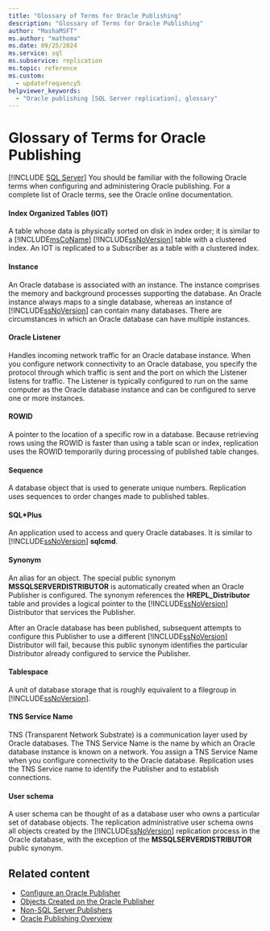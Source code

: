 ```yaml
---
title: "Glossary of Terms for Oracle Publishing"
description: "Glossary of Terms for Oracle Publishing"
author: "MashaMSFT"
ms.author: "mathoma"
ms.date: 09/25/2024
ms.service: sql
ms.subservice: replication
ms.topic: reference
ms.custom:
  - updatefrequency5
helpviewer_keywords:
  - "Oracle publishing [SQL Server replication], glossary"
---
```

# Glossary of Terms for Oracle Publishing
[!INCLUDE [SQL Server](../../../includes/applies-to-version/sqlserver.md)]
  You should be familiar with the following Oracle terms when configuring and administering Oracle publishing. For a complete list of Oracle terms, see the Oracle online documentation.  
  
#### Index Organized Tables (IOT)  
 A table whose data is physically sorted on disk in index order; it is similar to a [!INCLUDE[msCoName](../../../includes/msconame-md.md)] [!INCLUDE[ssNoVersion](../../../includes/ssnoversion-md.md)] table with a clustered index. An IOT is replicated to a Subscriber as a table with a clustered index.  
  
#### Instance  
 An Oracle database is associated with an instance. The instance comprises the memory and background processes supporting the database. An Oracle instance always maps to a single database, whereas an instance of [!INCLUDE[ssNoVersion](../../../includes/ssnoversion-md.md)] can contain many databases. There are circumstances in which an Oracle database can have multiple instances.  
  
#### Oracle Listener  
 Handles incoming network traffic for an Oracle database instance. When you configure network connectivity to an Oracle database, you specify the protocol through which traffic is sent and the port on which the Listener listens for traffic. The Listener is typically configured to run on the same computer as the Oracle database instance and can be configured to serve one or more instances.  
  
#### ROWID  
 A pointer to the location of a specific row in a database. Because retrieving rows using the ROWID is faster than using a table scan or index, replication uses the ROWID temporarily during processing of published table changes.  
  
#### Sequence  
 A database object that is used to generate unique numbers. Replication uses sequences to order changes made to published tables.  
  
#### SQL\*Plus  
 An application used to access and query Oracle databases. It is similar to [!INCLUDE[ssNoVersion](../../../includes/ssnoversion-md.md)] **sqlcmd**.  
  
#### Synonym  
 An alias for an object. The special public synonym **MSSQLSERVERDISTRIBUTOR** is automatically created when an Oracle Publisher is configured. The synonym references the **HREPL_Distributor** table and provides a logical pointer to the [!INCLUDE[ssNoVersion](../../../includes/ssnoversion-md.md)] Distributor that services the Publisher.  
  
 After an Oracle database has been published, subsequent attempts to configure this Publisher to use a different [!INCLUDE[ssNoVersion](../../../includes/ssnoversion-md.md)] Distributor will fail, because this public synonym identifies the particular Distributor already configured to service the Publisher.  
  
#### Tablespace  
 A unit of database storage that is roughly equivalent to a filegroup in [!INCLUDE[ssNoVersion](../../../includes/ssnoversion-md.md)].  
  
#### TNS Service Name  
 TNS (Transparent Network Substrate) is a communication layer used by Oracle databases. The TNS Service Name is the name by which an Oracle database instance is known on a network. You assign a TNS Service Name when you configure connectivity to the Oracle database. Replication uses the TNS Service name to identify the Publisher and to establish connections.  
  
#### User schema  
 A user schema can be thought of as a database user who owns a particular set of database objects. The replication administrative user schema owns all objects created by the [!INCLUDE[ssNoVersion](../../../includes/ssnoversion-md.md)] replication process in the Oracle database, with the exception of the **MSSQLSERVERDISTRIBUTOR** public synonym.  
  
## Related content

- [Configure an Oracle Publisher](../../../relational-databases/replication/non-sql/configure-an-oracle-publisher.md)
- [Objects Created on the Oracle Publisher](../../../relational-databases/replication/non-sql/objects-created-on-the-oracle-publisher.md)
- [Non-SQL Server Publishers](../../../relational-databases/replication/non-sql/non-sql-server-publishers.md)
- [Oracle Publishing Overview](../../../relational-databases/replication/non-sql/oracle-publishing-overview.md)
